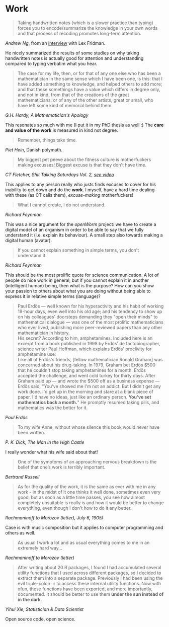 # Work

> Taking handwritten notes (which is a slower practice than typing) forces you to encode/summarize the knowledge in your own words and that process of recoding promotes long-term attention.

*Andrew Ng*, from an [interview](https://youtu.be/0jspaMLxBig) with Lex Fridman.

He nicely summarized the results of some studies on why taking handwritten notes is actually good for attention and understanding compared to typing verbatim what you hear.

> The case for my life, then, or for that of any one else who has been a mathematician in the same sense which I have been one, is this: that I have added something to knowledge, and helped others to add more; and that these somethings have a value which differs in degree only, and not in kind, from that of the creations of the great mathematicians, or of any of the other artists, great or small, who have left some kind of memorial behind them.

*G.H. Hardy, A Mathematician's Apology*

This resonates so much with me (I put it in my PhD thesis as well :)
The **care and value of the work** is measured in kind not degree.

> Remember, things take time.

*Piet Hein*, Danish polymath.

> My biggest pet peeve about the fitness culture is motherfuckers making excusses!
Biggest excuse is that they don't have time.

*CT Fletcher, Shit Talking Saturdays Vol. 2, [see video](https://youtu.be/W0t48EngZ4w?t=152)*

This applies to any person really who justs finds excuses to cover for his inability to get down and do the **work**.
I myself, have a hard time dealing with these (as CT calls them), *excuse-making* motherfuckers!

> What I cannot create, I do not understand.

*Richard Feynman*

This was a nice argument for the *openWorm* project: we have to create a digital model of an organism in order to be able to say that we fully understand it (i.e. explain its behaviour).
A small step also towards making a digital human (avatar).

> If you cannot explain something in simple terms, you don't understand it.

*Richard Feynman*

This should be the most prolific quote for science communication.
A lot of people do nice work in general, but if you cannot explain it in another (intelligent human) being, then what is the purpose?
How can you show your passion to others about what you are doing without being able to express it in relative simple terms (language)?

> Paul Erdös — well known for his hyperactivity and his habit of working 19-hour 
days, even well into his old age; and his tendency to show up on his colleagues' 
doorsteps demanding they "open their minds" to mathematical dialogue — was one 
of the most prolific mathematicians who ever lived, publishing more 
peer-reviewed papers than any other mathematician in history.  
His secret? According to him, amphetamines. Included here is an excerpt from a 
book published in 1998 by Erdös' de factobiographer, science writer Paul Hoffman, 
which explains Erdös' proclivity for amphetamine use:  
Like all of Erdös's friends, [fellow mathematician Ronald Graham] was concerned 
about his drug-taking. In 1979, Graham bet Erdös $500 that he couldn't stop 
taking amphetamines for a month. Erdös accepted the challenge, and went cold 
turkey for thirty days. After Graham paid up — and wrote the $500 off as a 
business expense — Erdös said, "You've showed me I'm not an addict. But I didn't 
get any work done. I'd get up in the morning and stare at a blank piece of paper. 
I'd have no ideas, just like an ordinary person. **You've set mathematics back a 
month.**" He promptly resumed taking pills, and mathematics was the better for it.

*Paul Erdös*

> To my wife Anne, without whose silence this book would never have been written.

*P. K. Dick, The Man in the High Castle*

I really wonder what his wife said about that!

> One of the symptoms of an approaching nervous breakdown is the belief that 
one’s work is terribly important.

*Bertrand Russell*

> As for the quality of the work, it is the same as ever with me in any work - 
in the midst of it one thinks it well done, sometimes even very good, but as 
soon as a little time passes, you see how almost completely unsuitable is 
really is and how it would be better to change everything, even though I don't 
how to do it any better.

*Rachmaninoff to Morozov (letter), July 6, 1905)*

Case is with music composition but it applies to computer programming and
others as well.

> As usual I work a lot and as usual everything comes to me in an extremely                         hard way...

*Rachmaninoff to Morozov (letter)*

> After writing about 20 R packages, I found I had accumulated several utility 
functions that I used across different packages, so I decided to extract them 
into a separate package. Previously I had been using the evil triple-colon ::: 
to access these internal utility functions. Now with xfun, these functions have 
been exported, and more importantly, documented. It should be better to use them 
**under the sun instead of in the dark**.

*Yihui Xie, Statistician & Data Scientist*

Open source code, open science.

